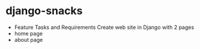 # django-snacks

+ Feature Tasks and Requirements
Create web site in Django with 2 pages
 + home page
 + about page

